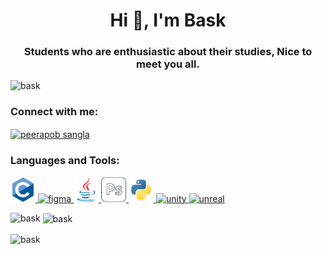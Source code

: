 <h1 align="center">Hi 👋, I'm Bask</h1>
<h3 align="center">Students who are enthusiastic about their studies, Nice to meet you all.</h3>

<p align="left"> <img src="https://komarev.com/ghpvc/?username=bask&label=Profile%20views&color=0e75b6&style=flat" alt="bask" /> </p>

<h3 align="left">Connect with me:</h3>
<p align="left">
<a href="[https://fb.com/peerapob sangla](https://www.facebook.com/profile.php?id=100027044692103)" target="blank"><img align="center" src="https://raw.githubusercontent.com/rahuldkjain/github-profile-readme-generator/master/src/images/icons/Social/facebook.svg" alt="peerapob sangla" height="30" width="40" /></a>
</p>

<h3 align="left">Languages and Tools:</h3>
<p align="left"> <a href="https://www.cprogramming.com/" target="_blank" rel="noreferrer"> <img src="https://raw.githubusercontent.com/devicons/devicon/master/icons/c/c-original.svg" alt="c" width="40" height="40"/> </a> <a href="https://www.figma.com/" target="_blank" rel="noreferrer"> <img src="https://www.vectorlogo.zone/logos/figma/figma-icon.svg" alt="figma" width="40" height="40"/> </a> <a href="https://www.java.com" target="_blank" rel="noreferrer"> <img src="https://raw.githubusercontent.com/devicons/devicon/master/icons/java/java-original.svg" alt="java" width="40" height="40"/> </a> <a href="https://www.photoshop.com/en" target="_blank" rel="noreferrer"> <img src="https://raw.githubusercontent.com/devicons/devicon/master/icons/photoshop/photoshop-line.svg" alt="photoshop" width="40" height="40"/> </a> <a href="https://www.python.org" target="_blank" rel="noreferrer"> <img src="https://raw.githubusercontent.com/devicons/devicon/master/icons/python/python-original.svg" alt="python" width="40" height="40"/> </a> <a href="https://unity.com/" target="_blank" rel="noreferrer"> <img src="https://www.vectorlogo.zone/logos/unity3d/unity3d-icon.svg" alt="unity" width="40" height="40"/> </a> <a href="https://unrealengine.com/" target="_blank" rel="noreferrer"> <img src="https://raw.githubusercontent.com/kenangundogan/fontisto/036b7eca71aab1bef8e6a0518f7329f13ed62f6b/icons/svg/brand/unreal-engine.svg" alt="unreal" width="40" height="40"/> </a> </p>

<p><img align="left" src="https://github-readme-stats.vercel.app/api/top-langs?username=bask&show_icons=true&locale=en&layout=compact" alt="bask" /></p>

<p>&nbsp;<img align="center" src="https://github-readme-stats.vercel.app/api?username=bask&show_icons=true&locale=en" alt="bask" /></p>

<p><img align="center" src="https://github-readme-streak-stats.herokuapp.com/?user=bask&" alt="bask" /></p>
